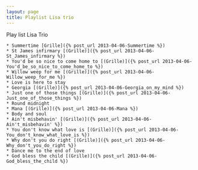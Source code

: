 ```yaml
---
layout: page
title: Playlist Lisa trio
---
```


Play list Lisa Trio

 	* Summertime [Grille]({% post_url 2013-04-06-Summertime %})
 	* St James infirmary [(Grille)]({% post_url 2013-04-06-St_James_infirmary %})
 	* You'd be so nice to come home to [(Grille)]({% post_url 2013-04-06-You'd_be_so_nice_to_come_home_to %})
 	* Willow weep for me [(Grille)]({% post_url 2013-04-06-Willow_weep_for_me %})
 	* Love is here to stay 
 	* Georgia [(Grille)]({% post_url 2013-04-06-Georgia_on_my_mind %})
 	* Just one of those things [(Grille)]({% post_url 2013-04-06-Just_one_of_those_things %})
 	* Round midnight 
 	* Mana [(Grille)]({% post_url 2013-04-06-Mana %})
 	* Body and soul 
 	* Ain't misbehavin' [(Grille)]({% post_url 2013-04-06-Ain't_misbehavin' %})
 	* You don't know what love is [(Grille)]({% post_url 2013-04-06-You_don't_know_what_love_is %})
 	* Why don't you do right [(Grille)]({% post_url 2013-04-06-Why_don't_you_do_right %})
 	* Dance me to the end of love 
 	* God bless the child [(Grille)]({% post_url 2013-04-06-God_bless_the_child %})